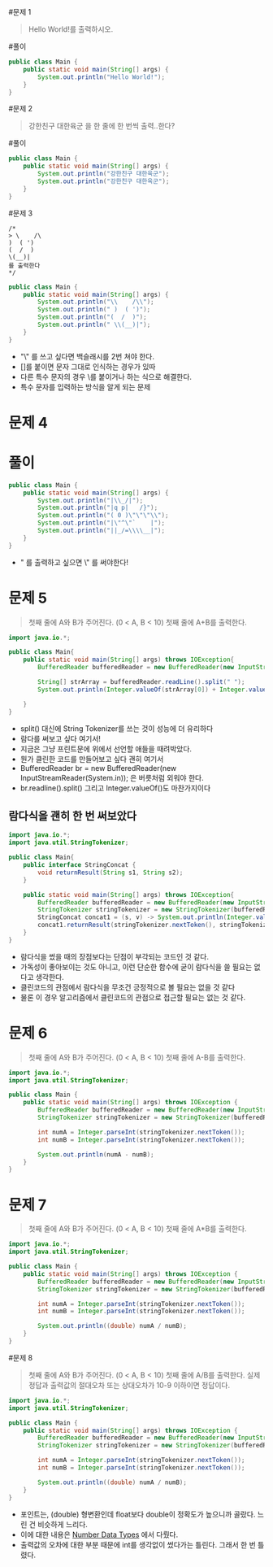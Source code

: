 #문제 1
> Hello World!를 출력하시오.

#풀이
~~~java
public class Main {
	public static void main(String[] args) {
        System.out.println("Hello World!");
	}
}
~~~

#문제 2
> 강한친구 대한육군 을 한 줄에 한 번씩 출력..한다?

#풀이
~~~java
public class Main {
	public static void main(String[] args) {
        System.out.println("강한친구 대한육군");
        System.out.println("강한친구 대한육군");
	}
}
~~~

#문제 3
~~~
/*
> \    /\
)  ( ')
(  /  )
\(__)| 
를 출력한다
*/
~~~

~~~java
public class Main {
    public static void main(String[] args) {
        System.out.println("\\    /\\");
        System.out.println(" )  ( ')");
        System.out.println("(  /  )");
        System.out.println(" \\(__)|");
    }
}
~~~
* "\\" 를 쓰고 싶다면 백슬래시를 2번 쳐야 한다.
* []를 붙이면 문자 그대로 인식하는 경우가 있따
* 다른 특수 문자의 경우 \\를 붙이거나 하는 식으로 해결한다.
* 특수 문자를 입력하는 방식을 알게 되는 문제


# 문제 4
# 풀이
~~~java
public class Main {
    public static void main(String[] args) {
        System.out.println("|\\_/|");
        System.out.println("|q p|   /}");
        System.out.println("( 0 )\"\"\"\\");
        System.out.println("|\"^\"`    |");
        System.out.println("||_/=\\\\__|");
    }
}
~~~
* " 를 출력하고 싶으면 \\" 를 써야한다!

# 문제 5
> 첫째 줄에 A와 B가 주어진다. (0 < A, B < 10)
> 첫째 줄에 A+B를 출력한다.

~~~java
import java.io.*;

public class Main{
    public static void main(String[] args) throws IOException{
        BufferedReader bufferedReader = new BufferedReader(new InputStreamReader(System.in));

        String[] strArray = bufferedReader.readLine().split(" ");
        System.out.println(Integer.valueOf(strArray[0]) + Integer.valueOf(strArray[1]));

    }
}
~~~
* split() 대신에 String Tokenizer를 쓰는 것이 성능에 더 유리하다
* 람다를 써보고 싶다 여기서!
* 지금은 그냥 프린트문에 위에서 선언할 애들을 때려박았다.
* 뭔가 클린한 코드를 만들어보고 싶다 괜히 여기서
* BufferedReader br = new BufferedReader(new InputStreamReader(System.in)); 은 버릇처럼 외워야 한다.
* br.readline().split() 그리고 Integer.valueOf()도 마찬가지이다

## 람다식을 괜히 한 번 써보았다
~~~java
import java.io.*;
import java.util.StringTokenizer;

public class Main{
    public interface StringConcat {
        void returnResult(String s1, String s2);
    }

    public static void main(String[] args) throws IOException{
        BufferedReader bufferedReader = new BufferedReader(new InputStreamReader(System.in));
        StringTokenizer stringTokenizer = new StringTokenizer(bufferedReader.readLine(), " ");
        StringConcat concat1 = (s, v) -> System.out.println(Integer.valueOf(s) + Integer.valueOf(v));
        concat1.returnResult(stringTokenizer.nextToken(), stringTokenizer.nextToken());
    }
}
~~~
* 람다식을 썼을 때의 장점보다는 단점이 부각되는 코드인 것 같다.
* 가독성이 좋아보이는 것도 아니고, 이런 단순한 함수에 굳이 람다식을 쓸 필요는 없다고 생각한다.
* 클린코드의 관점에서 람다식을 무조건 긍정적으로 볼 필요는 없을 것 같다
* 물론 이 경우 알고리즘에서 클린코드의 관점으로 접근할 필요는 없는 것 같다.

# 문제 6
> 첫째 줄에 A와 B가 주어진다. (0 < A, B < 10)
> 첫째 줄에 A-B를 출력한다.
~~~java
import java.io.*;
import java.util.StringTokenizer;

public class Main {
    public static void main(String[] args) throws IOException {
        BufferedReader bufferedReader = new BufferedReader(new InputStreamReader(System.in));
        StringTokenizer stringTokenizer = new StringTokenizer(bufferedReader.readLine(), " ");

        int numA = Integer.parseInt(stringTokenizer.nextToken());
        int numB = Integer.parseInt(stringTokenizer.nextToken());

        System.out.println(numA - numB);
    }
}
~~~

# 문제 7
> 첫째 줄에 A와 B가 주어진다. (0 < A, B < 10)
> 첫째 줄에 A*B를 출력한다.
~~~java
import java.io.*;
import java.util.StringTokenizer;

public class Main {
    public static void main(String[] args) throws IOException {
        BufferedReader bufferedReader = new BufferedReader(new InputStreamReader(System.in));
        StringTokenizer stringTokenizer = new StringTokenizer(bufferedReader.readLine(), " ");

        int numA = Integer.parseInt(stringTokenizer.nextToken());
        int numB = Integer.parseInt(stringTokenizer.nextToken());

        System.out.println((double) numA / numB);
    }
}
~~~

#문제 8
> 첫째 줄에 A와 B가 주어진다. (0 < A, B < 10)
> 첫째 줄에 A/B를 출력한다. 실제 정답과 출력값의 절대오차 또는 상대오차가 10-9 이하이면 정답이다.

~~~java
import java.io.*;
import java.util.StringTokenizer;

public class Main {
    public static void main(String[] args) throws IOException {
        BufferedReader bufferedReader = new BufferedReader(new InputStreamReader(System.in));
        StringTokenizer stringTokenizer = new StringTokenizer(bufferedReader.readLine(), " ");

        int numA = Integer.parseInt(stringTokenizer.nextToken());
        int numB = Integer.parseInt(stringTokenizer.nextToken());

        System.out.println((double) numA / numB);
    }
}
~~~

* 포인트는, (double) 형변환인데 float보다 double이 정확도가 높으니까 골랐다. 느린 건 비슷하게 느리다.
* 이에 대한 내용은 [Number Data Types](../../../Intro/2.%20Number%20Data%20Types%20(int,%20long,%20double,%20float).md) 에서 다뤘다.
* 출력값의 오차에 대한 부분 때문에 int를 생각없이 썼다가는 틀린다. 그래서 한 번 틀렸다.